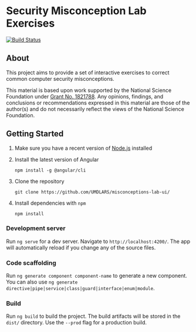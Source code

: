 # Security Misconception Lab Exercises
[![Build Status](https://travis-ci.com/UMDLARS/misconceptions-lab-ui.svg?branch=master)](https://travis-ci.com/UMDLARS/misconceptions-lab-ui)


## About
This project aims to provide a set of interactive exercises to correct common computer security misconceptions.

This material is based upon work supported by the National Science Foundation under [Grant No. 1821788](https://www.nsf.gov/awardsearch/showAward?AWD_ID=1821788). Any opinions, findings, and conclusions or recommendations expressed in this material are those of the author(s) and do not necessarily reflect the views of the National Science Foundation.


## Getting Started
1. Make sure you have a recent version of [Node.js](https://nodejs.org/) installed

1. Install the latest version of Angular

    ```npm install -g @angular/cli```

1. Clone the repository

    ```git clone https://github.com/UMDLARS/misconceptions-lab-ui/```
    
1. Install dependencies with `npm`

    ```npm install```

### Development server
Run `ng serve` for a dev server. Navigate to `http://localhost:4200/`. The app will automatically reload if you change any of the source files.

### Code scaffolding
Run `ng generate component component-name` to generate a new component. You can also use `ng generate directive|pipe|service|class|guard|interface|enum|module`.

### Build
Run `ng build` to build the project. The build artifacts will be stored in the `dist/` directory. Use the `--prod` flag for a production build.

